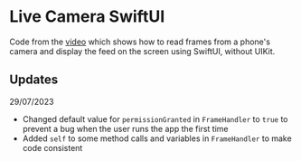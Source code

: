 # Live Camera SwiftUI

Code from the [video](https://www.youtube.com/watch?v=cLnw5z8ZGqM&t=22s) which shows how to read frames from a phone's camera and display the feed on the screen using SwiftUI, without UIKit.

## Updates

29/07/2023

- Changed default value for `permissionGranted` in `FrameHandler` to `true` to prevent a bug when the user runs the app the first time
- Added `self` to some method calls and variables in `FrameHandler` to make code consistent

